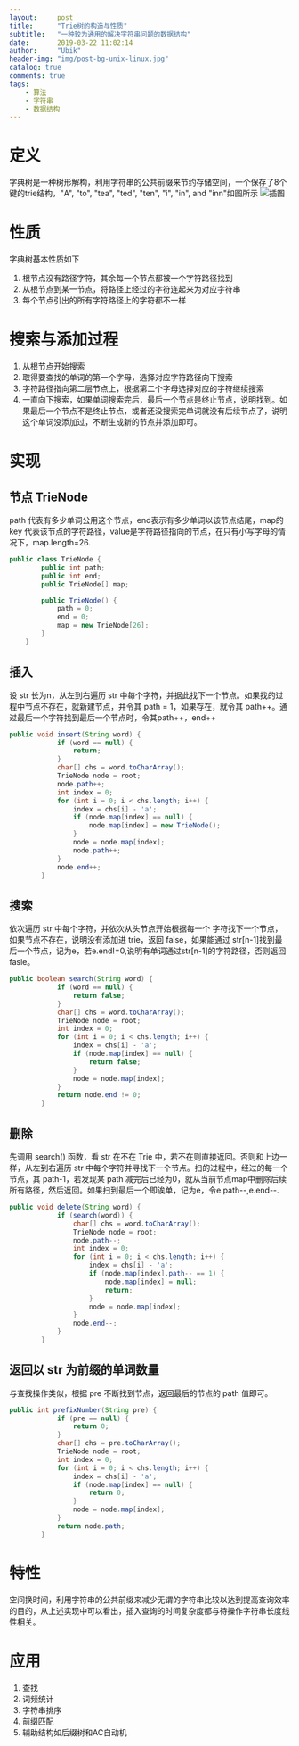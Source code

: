 ```yaml
---
layout:     post
title:      "Trie树的构造与性质"
subtitle:   "一种较为通用的解决字符串问题的数据结构"
date:       2019-03-22 11:02:14
author:     "Ubik"
header-img: "img/post-bg-unix-linux.jpg"
catalog: true
comments: true
tags:
    - 算法
    - 字符串
    - 数据结构
---
```


# 定义
字典树是一种树形解构，利用字符串的公共前缀来节约存储空间，一个保存了8个键的trie结构，"A", "to", "tea", "ted", "ten", "i", "in", and "inn"如图所示
![插图]({{site.baseurl}}/img/in-post/9562B0F2A18AF2A1D23EB4B276FA7304.jpg)
# 性质
字典树基本性质如下
1. 根节点没有路径字符，其余每一个节点都被一个字符路径找到
2. 从根节点到某一节点，将路径上经过的字符连起来为对应字符串
3. 每个节点引出的所有字符路径上的字符都不一样

# 搜索与添加过程
1. 从根节点开始搜索
2. 取得要查找的单词的第一个字母，选择对应字符路径向下搜索
3. 字符路径指向第二层节点上，根据第二个字母选择对应的字符继续搜索
4. 一直向下搜索，如果单词搜索完后，最后一个节点是终止节点，说明找到。如果最后一个节点不是终止节点，或者还没搜索完单词就没有后续节点了，说明这个单词没添加过，不断生成新的节点并添加即可。

# 实现
## 节点 TrieNode
path 代表有多少单词公用这个节点，end表示有多少单词以该节点结尾，map的key 代表该节点的字符路径，value是字符路径指向的节点，在只有小写字母的情况下，map.length=26.
```java
public class TrieNode {
		public int path;
		public int end;
		public TrieNode[] map;

		public TrieNode() {
			path = 0;
			end = 0;
			map = new TrieNode[26];
		}
	}
```
## 插入
设 str 长为n，从左到右遍历 str 中每个字符，并据此找下一个节点。如果找的过程中节点不存在，就新建节点，并令其 path = 1，如果存在，就令其 path++。通过最后一个字符找到最后一个节点时，令其path++，end++
```java
public void insert(String word) {
			if (word == null) {
				return;
			}
			char[] chs = word.toCharArray();
			TrieNode node = root;
			node.path++;
			int index = 0;
			for (int i = 0; i < chs.length; i++) {
				index = chs[i] - 'a';
				if (node.map[index] == null) {
					node.map[index] = new TrieNode();
				}
				node = node.map[index];
				node.path++;
			}
			node.end++;
		}
```
## 搜索
依次遍历 str 中每个字符，并依次从头节点开始根据每一个 字符找下一个节点，如果节点不存在，说明没有添加进 trie，返回 false，如果能通过 str[n-1]找到最后一个节点，记为e，若e.end!=0,说明有单词通过str[n-1]的字符路径，否则返回fasle。
```java
public boolean search(String word) {
			if (word == null) {
				return false;
			}
			char[] chs = word.toCharArray();
			TrieNode node = root;
			int index = 0;
			for (int i = 0; i < chs.length; i++) {
				index = chs[i] - 'a';
				if (node.map[index] == null) {
					return false;
				}
				node = node.map[index];
			}
			return node.end != 0;
		}
```
## 删除
先调用 search() 函数，看 str 在不在 Trie 中，若不在则直接返回。否则和上边一样，从左到右遍历 str 中每个字符并寻找下一个节点。扫的过程中，经过的每一个节点，其 path-1，若发现某 path 减完后已经为0，就从当前节点map中删除后续所有路径，然后返回。如果扫到最后一个即诶单，记为e，令e.path--,e.end--.
```java
public void delete(String word) {
			if (search(word)) {
				char[] chs = word.toCharArray();
				TrieNode node = root;
				node.path--;
				int index = 0;
				for (int i = 0; i < chs.length; i++) {
					index = chs[i] - 'a';
					if (node.map[index].path-- == 1) {
						node.map[index] = null;
						return;
					}
					node = node.map[index];
				}
				node.end--;
			}
		}
```
## 返回以 str 为前缀的单词数量
与查找操作类似，根据 pre 不断找到节点，返回最后的节点的 path 值即可。
```java
public int prefixNumber(String pre) {
			if (pre == null) {
				return 0;
			}
			char[] chs = pre.toCharArray();
			TrieNode node = root;
			int index = 0;
			for (int i = 0; i < chs.length; i++) {
				index = chs[i] - 'a';
				if (node.map[index] == null) {
					return 0;
				}
				node = node.map[index];
			}
			return node.path;
		}
```
# 特性
空间换时间，利用字符串的公共前缀来减少无谓的字符串比较以达到提高查询效率的目的，从上述实现中可以看出，插入查询的时间复杂度都与待操作字符串长度线性相关。
# 应用
1. 查找
2. 词频统计
3. 字符串排序
4. 前缀匹配
5. 辅助结构如后缀树和AC自动机